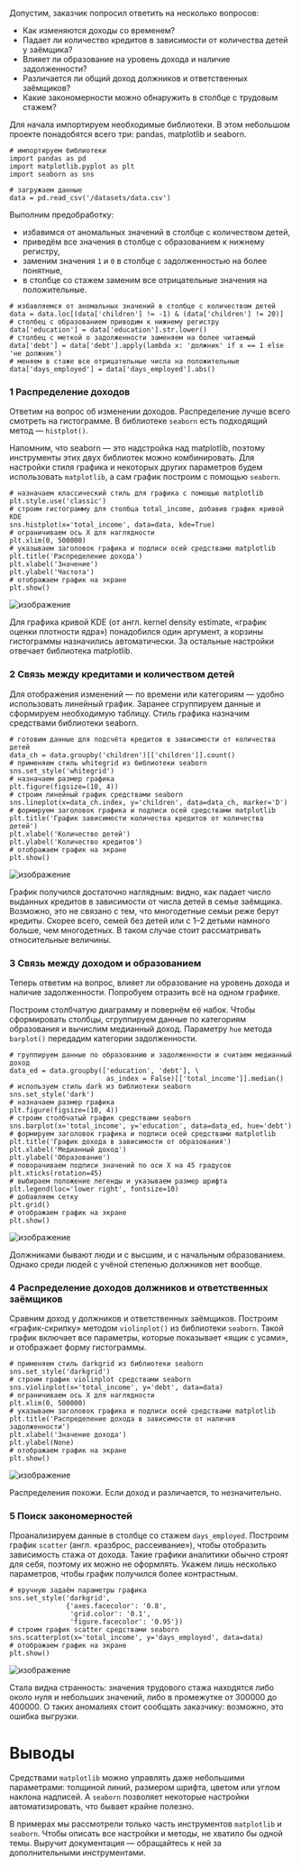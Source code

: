 Допустим, заказчик попросил ответить на несколько вопросов:

- Как изменяются доходы со временем?
- Падает ли количество кредитов в зависимости от количества детей у заёмщика?
- Влияет ли образование на уровень дохода и наличие задолженности?
- Различается ли общий доход должников и ответственных заёмщиков?
- Какие закономерности можно обнаружить в столбце с трудовым стажем?

Для начала импортируем необходимые библиотеки. В этом небольшом проекте понадобятся всего три: pandas, matplotlib и seaborn.

```
# импортируем библиотеки
import pandas as pd
import matplotlib.pyplot as plt
import seaborn as sns

# загружаем данные
data = pd.read_csv('/datasets/data.csv')
```
Выполним предобработку: 

- избавимся от аномальных значений в столбце с количеством детей,
- приведём все значения в столбце с образованием к нижнему регистру,
- заменим значения `1` и `0` в столбце с задолженностью на более понятные,
- в столбце со стажем заменим все отрицательные значения на положительные.
```
# избавляемся от аномальных значений в столбце с количеством детей
data = data.loc[(data['children'] != -1) & (data['children'] != 20)]
# столбец с образованием приводим к нижнему регистру
data['education'] = data['education'].str.lower()
# столбец с меткой о задолженности заменяем на более читаемый
data['debt'] = data['debt'].apply(lambda x: 'должник' if x == 1 else 'не должник')
# меняем в стаже все отрицательные числа на положительные
data['days_employed'] = data['days_employed'].abs()
```
### 1  Распределение доходов

Ответим на вопрос об изменении доходов. Распределение лучше всего смотреть на гистограмме. В библиотеке `seaborn` есть подходящий метод — `histplot()`. 

Напомним, что seaborn — это надстройка над matplotlib, поэтому инструменты этих двух библиотек можно комбинировать. Для настройки стиля графика и некоторых других параметров будем использовать `matplotlib`, а сам график построим с помощью `seaborn`.
```
# назначаем классический стиль для графика с помощью matplotlib
plt.style.use('classic')
# строим гистограмму для столбца total_income, добавив график кривой KDE
sns.histplot(x='total_income', data=data, kde=True)
# ограничиваем ось X для наглядности
plt.xlim(0, 500000)
# указываем заголовок графика и подписи осей средствами matplotlib
plt.title('Распределение дохода')
plt.xlabel('Значение')
plt.ylabel('Частота')
# отображаем график на экране
plt.show()
```
![изображение](https://user-images.githubusercontent.com/104757775/203422884-5321372f-5726-4f21-b566-5ca87a3ff885.png)

Для графика кривой KDE (от англ. kernel density estimate, «график оценки плотности ядра») понадобился один аргумент, а корзины гистограммы назначились автоматически. За остальные настройки отвечает библиотека matplotlib.

### 2  Связь между кредитами и количеством детей

Для отображения изменений — по времени или категориям — удобно использовать линейный график. Заранее сгруппируем данные и сформируем необходимую таблицу. Стиль графика назначим средствами библиотеки seaborn.
```
# готовим данные для подсчёта кредитов в зависимости от количества детей
data_ch = data.groupby('children')[['children']].count()
# применяем стиль whitegrid из библиотеки seaborn
sns.set_style('whitegrid')
# назначаем размер графика
plt.figure(figsize=(10, 4))
# строим линейный график средствами seaborn
sns.lineplot(x=data_ch.index, y='children', data=data_ch, marker='D')
# формируем заголовок графика и подписи осей средствами matplotlib
plt.title('График зависимости количества кредитов от количества детей')
plt.xlabel('Количество детей')
plt.ylabel('Количество кредитов')
# отображаем график на экране
plt.show()
```
![изображение](https://user-images.githubusercontent.com/104757775/203423067-14844a71-3cdb-4a10-93e3-139f3c4094a5.png)

График получился достаточно наглядным: видно, как падает число выданных кредитов в зависимости от числа детей в семье заёмщика. Возможно, это не связано с тем, что многодетные семьи реже берут кредиты. Скорее всего, семей без детей или с 1–2 детьми намного больше, чем многодетных. В таком случае стоит рассматривать относительные величины.

### 3  Связь между доходом и образованием

Теперь ответим на вопрос, влияет ли образование на уровень дохода и наличие задолженности. Попробуем отразить всё на одном графике. 

Построим столбчатую диаграмму и повернём её набок. Чтобы сформировать столбцы, сгруппируем данные по категориям образования и вычислим медианный доход. Параметру `hue` метода `barplot()` передадим категории задолженности.
```
# группируем данные по образованию и задолженности и считаем медианный доход
data_ed = data.groupby(['education', 'debt'], \
                        as_index = False)[['total_income']].median()
# используем стиль dark из библиотеки seaborn
sns.set_style('dark')
# назначаем размер графика
plt.figure(figsize=(10, 4))
# строим столбчатый график средствами seaborn
sns.barplot(x='total_income', y='education', data=data_ed, hue='debt')
# формируем заголовок графика и подписи осей средствами matplotlib
plt.title('График дохода в зависимости от образования')
plt.xlabel('Медианный доход')
plt.ylabel('Образование')
# поворачиваем подписи значений по оси X на 45 градусов
plt.xticks(rotation=45)
# выбираем положение легенды и указываем размер шрифта
plt.legend(loc='lower right', fontsize=10)
# добавляем сетку
plt.grid()
# отображаем график на экране
plt.show()
```
![изображение](https://user-images.githubusercontent.com/104757775/203423256-01a29524-dad8-4cc0-8980-4be030f865bd.png)

Должниками бывают люди и с высшим, и с начальным образованием. Однако среди людей с учёной степенью должников нет вообще.

### 4  Распределение доходов должников и ответственных заёмщиков

Сравним доход у должников и ответственных заёмщиков. Построим «график-скрипку» методом `violinplot()` из библиотеки `seaborn`. Такой график включает все параметры, которые показывает «ящик с усами», и отображает форму гистограммы.
```
# применяем стиль darkgrid из библиотеки seaborn
sns.set_style('darkgrid')
# строим график violinplot средствами seaborn
sns.violinplot(x='total_income', y='debt', data=data)
# ограничиваем ось X для наглядности
plt.xlim(0, 500000)
# указываем заголовок графика и подписи осей средствами matplotlib
plt.title('Распределение дохода в зависимости от наличия задолженности')
plt.xlabel('Значение дохода')
plt.ylabel(None)
# отображаем график на экране
plt.show()
```
![изображение](https://user-images.githubusercontent.com/104757775/203423481-d1b8e512-275a-48cd-b891-a88d3a28734a.png)

Распределения похожи. Если доход и различается, то незначительно.

### 5  Поиск закономерностей

Проанализируем данные в столбце со стажем `days_employed`. Построим график `scatter` (англ. «разброс, рассеивание»), чтобы отобразить зависимость стажа от дохода. Такие графики аналитики обычно строят для себя, поэтому их можно не оформлять. Укажем лишь несколько параметров, чтобы график получился более контрастным. 
```
# вручную задаём параметры графика
sns.set_style('darkgrid',
              {'axes.facecolor': '0.8',
               'grid.color': '0.1',
               'figure.facecolor': '0.95'})
# строим график scatter средствами seaborn
sns.scatterplot(x='total_income', y='days_employed', data=data)
# отображаем график на экране
plt.show()
```
![изображение](https://user-images.githubusercontent.com/104757775/203423640-72bd5b47-eb39-46cb-8248-b5155c18a75d.png)

Стала видна странность: значения трудового стажа находятся либо около нуля и небольших значений, либо в промежутке от 300000 до 400000. О таких аномалиях стоит сообщать заказчику: возможно, это ошибка выгрузки.

# Выводы

Средствами `matplotlib` можно управлять даже небольшими параметрами: толщиной линий, размером шрифта, цветом или углом наклона надписей. А `seaborn` позволяет некоторые настройки автоматизировать, что бывает крайне полезно.

В примерах мы рассмотрели только часть инструментов `matplotlib` и `seaborn`. Чтобы описать все настройки и методы, не хватило бы одной темы. Выручит документация — обращайтесь к ней за дополнительными инструментами.
